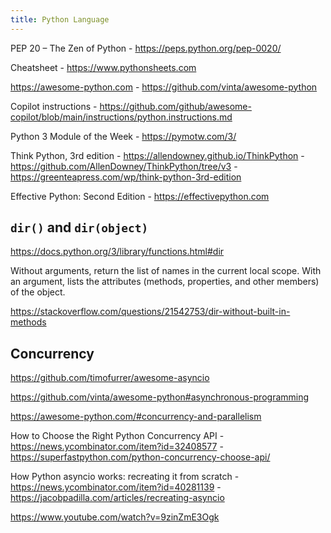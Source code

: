 ```yaml
---
title: Python Language
---
```


PEP 20 – The Zen of Python - https://peps.python.org/pep-0020/

Cheatsheet - https://www.pythonsheets.com

https://awesome-python.com - https://github.com/vinta/awesome-python

Copilot instructions - https://github.com/github/awesome-copilot/blob/main/instructions/python.instructions.md

Python 3 Module of the Week - https://pymotw.com/3/

Think Python, 3rd edition - https://allendowney.github.io/ThinkPython - https://github.com/AllenDowney/ThinkPython/tree/v3 - https://greenteapress.com/wp/think-python-3rd-edition

Effective Python: Second Edition - https://effectivepython.com

## `dir()` and `dir(object)`

https://docs.python.org/3/library/functions.html#dir

Without arguments, return the list of names in the current local scope. With an argument, lists the attributes (methods, properties, and other members) of the object.

https://stackoverflow.com/questions/21542753/dir-without-built-in-methods

## Concurrency

https://github.com/timofurrer/awesome-asyncio

https://github.com/vinta/awesome-python#asynchronous-programming

https://awesome-python.com/#concurrency-and-parallelism

How to Choose the Right Python Concurrency API - https://news.ycombinator.com/item?id=32408577 - https://superfastpython.com/python-concurrency-choose-api/

How Python asyncio works: recreating it from scratch - https://news.ycombinator.com/item?id=40281139 - https://jacobpadilla.com/articles/recreating-asyncio

https://www.youtube.com/watch?v=9zinZmE3Ogk
